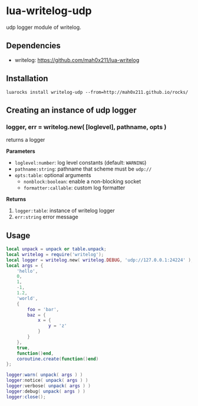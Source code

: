 # lua-writelog-udp

udp logger module of writelog.


## Dependencies

- writelog: https://github.com/mah0x211/lua-writelog


## Installation

```
luarocks install writelog-udp --from=http://mah0x211.github.io/rocks/
```


## Creating an instance of udp logger

### logger, err = writelog.new( [loglevel], pathname, opts )

returns a logger

**Parameters**

- `loglevel:number`: log level constants (default: `WARNING`)
- `pathname:string`: pathname that scheme must be `udp://`
- `opts:table`: optional arguments
  - `nonblock:boolean`: enable a non-blocking socket
  - `formatter:callable`: custom log formatter


**Returns**

1. `logger:table`: instance of writelog logger
2. `err:string` error message



## Usage

```lua
local unpack = unpack or table.unpack;
local writelog = require('writelog');
local logger = writelog.new( writelog.DEBUG, 'udp://127.0.0.1:24224' );
local args = {
    'hello',
    0,
    1,
    -1,
    1.2,
    'world',
    {
        foo = 'bar',
        baz = {
            x = {
                y = 'z'
            }
        }
    },
    true,
    function()end,
    coroutine.create(function()end)
};

logger:warn( unpack( args ) )
logger:notice( unpack( args ) )
logger:verbose( unpack( args ) )
logger:debug( unpack( args ) )
logger:close();
```


